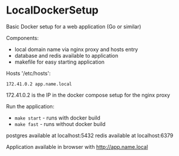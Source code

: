 # LocalDockerSetup
 Basic Docker setup for a web application (Go or similar)

Components:
- local domain name via nginx proxy and hosts entry
- database and redis available to application
- makefile for easy starting application

Hosts '/etc/hosts':
```
172.41.0.2 app.name.local 
```

172.41.0.2 is the IP in the docker compose setup for the nginx proxy

Run the application:
- `make start` - runs with docker build
- `make fast` - runs without docker build

postgres available at localhost:5432
redis available at localhost:6379

Application available in browser with http://app.name.local
